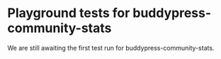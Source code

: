 # Playground tests for buddypress-community-stats
We are still awaiting the first test run for buddypress-community-stats.
